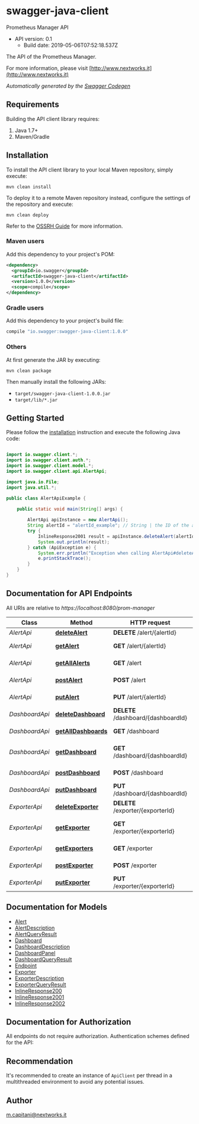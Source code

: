 # swagger-java-client

Prometheus Manager API
- API version: 0.1
  - Build date: 2019-05-06T07:52:18.537Z

The API of the Prometheus Manager.

  For more information, please visit [http://www.nextworks.it](http://www.nextworks.it)

*Automatically generated by the [Swagger Codegen](https://github.com/swagger-api/swagger-codegen)*


## Requirements

Building the API client library requires:
1. Java 1.7+
2. Maven/Gradle

## Installation

To install the API client library to your local Maven repository, simply execute:

```shell
mvn clean install
```

To deploy it to a remote Maven repository instead, configure the settings of the repository and execute:

```shell
mvn clean deploy
```

Refer to the [OSSRH Guide](http://central.sonatype.org/pages/ossrh-guide.html) for more information.

### Maven users

Add this dependency to your project's POM:

```xml
<dependency>
  <groupId>io.swagger</groupId>
  <artifactId>swagger-java-client</artifactId>
  <version>1.0.0</version>
  <scope>compile</scope>
</dependency>
```

### Gradle users

Add this dependency to your project's build file:

```groovy
compile "io.swagger:swagger-java-client:1.0.0"
```

### Others

At first generate the JAR by executing:

```shell
mvn clean package
```

Then manually install the following JARs:

* `target/swagger-java-client-1.0.0.jar`
* `target/lib/*.jar`

## Getting Started

Please follow the [installation](#installation) instruction and execute the following Java code:

```java

import io.swagger.client.*;
import io.swagger.client.auth.*;
import io.swagger.client.model.*;
import io.swagger.client.api.AlertApi;

import java.io.File;
import java.util.*;

public class AlertApiExample {

    public static void main(String[] args) {
        
        AlertApi apiInstance = new AlertApi();
        String alertId = "alertId_example"; // String | the ID of the alert
        try {
            InlineResponse2001 result = apiInstance.deleteAlert(alertId);
            System.out.println(result);
        } catch (ApiException e) {
            System.err.println("Exception when calling AlertApi#deleteAlert");
            e.printStackTrace();
        }
    }
}

```

## Documentation for API Endpoints

All URIs are relative to *https://localhost:8080/prom-manager*

Class | Method | HTTP request | Description
------------ | ------------- | ------------- | -------------
*AlertApi* | [**deleteAlert**](docs/AlertApi.md#deleteAlert) | **DELETE** /alert/{alertId} | Delete alert
*AlertApi* | [**getAlert**](docs/AlertApi.md#getAlert) | **GET** /alert/{alertId} | Get alert details
*AlertApi* | [**getAllAlerts**](docs/AlertApi.md#getAllAlerts) | **GET** /alert | Get all alerts
*AlertApi* | [**postAlert**](docs/AlertApi.md#postAlert) | **POST** /alert | Create new alert
*AlertApi* | [**putAlert**](docs/AlertApi.md#putAlert) | **PUT** /alert/{alertId} | Update alert
*DashboardApi* | [**deleteDashboard**](docs/DashboardApi.md#deleteDashboard) | **DELETE** /dashboard/{dashboardId} | Delete dashboard
*DashboardApi* | [**getAllDashboards**](docs/DashboardApi.md#getAllDashboards) | **GET** /dashboard | Get all dashboards
*DashboardApi* | [**getDashboard**](docs/DashboardApi.md#getDashboard) | **GET** /dashboard/{dashboardId} | Get dashboard details
*DashboardApi* | [**postDashboard**](docs/DashboardApi.md#postDashboard) | **POST** /dashboard | Create new dashboard
*DashboardApi* | [**putDashboard**](docs/DashboardApi.md#putDashboard) | **PUT** /dashboard/{dashboardId} | Update dashboard
*ExporterApi* | [**deleteExporter**](docs/ExporterApi.md#deleteExporter) | **DELETE** /exporter/{exporterId} | Delete exporter
*ExporterApi* | [**getExporter**](docs/ExporterApi.md#getExporter) | **GET** /exporter/{exporterId} | Get exporter details
*ExporterApi* | [**getExporters**](docs/ExporterApi.md#getExporters) | **GET** /exporter | Get all exporters
*ExporterApi* | [**postExporter**](docs/ExporterApi.md#postExporter) | **POST** /exporter | Create new exporter
*ExporterApi* | [**putExporter**](docs/ExporterApi.md#putExporter) | **PUT** /exporter/{exporterId} | Update exporter


## Documentation for Models

 - [Alert](docs/Alert.md)
 - [AlertDescription](docs/AlertDescription.md)
 - [AlertQueryResult](docs/AlertQueryResult.md)
 - [Dashboard](docs/Dashboard.md)
 - [DashboardDescription](docs/DashboardDescription.md)
 - [DashboardPanel](docs/DashboardPanel.md)
 - [DashboardQueryResult](docs/DashboardQueryResult.md)
 - [Endpoint](docs/Endpoint.md)
 - [Exporter](docs/Exporter.md)
 - [ExporterDescription](docs/ExporterDescription.md)
 - [ExporterQueryResult](docs/ExporterQueryResult.md)
 - [InlineResponse200](docs/InlineResponse200.md)
 - [InlineResponse2001](docs/InlineResponse2001.md)
 - [InlineResponse2002](docs/InlineResponse2002.md)


## Documentation for Authorization

All endpoints do not require authorization.
Authentication schemes defined for the API:

## Recommendation

It's recommended to create an instance of `ApiClient` per thread in a multithreaded environment to avoid any potential issues.

## Author

m.capitani@nextworks.it

